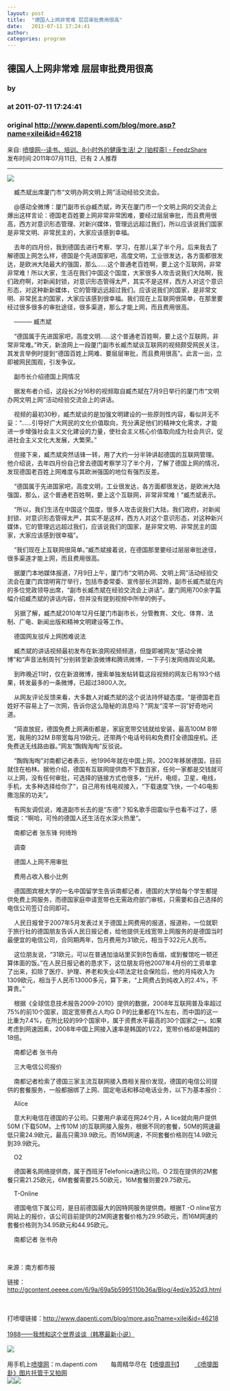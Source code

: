 ```yaml
---
layout: post
title:  "德国人上网非常难 层层审批费用很高"
date:   2011-07-11 17:24:41
author: 
categories: program
---
```


## 德国人上网非常难 层层审批费用很高
### by 
### at 2011-07-11 17:24:41
### original <http://www.dapenti.com/blog/more.asp?name=xilei&id=46218>

<p>来自: <a href="http://www.feedzshare.com/b/2459/2">喷嚏网--读书、培训、8小时外的健康生活! 之 [铂程斋] - FeedzShare</a>  
<br>发布时间:2011年07月11日,  已有 2 人推荐 </p>
<hr><div><p><img border="0" src="http://pic.yupoo.com/dapenti/BcWoMKsp/ZS7Xz.jpg"></p>
<p>    臧杰斌出席厦门市“文明办网文明上网”活动经验交流会。<br></p>
<p>    @感动全微博：厦门副市长@臧杰斌，昨天在厦门市一个文明上网的交流会上爆出这样言论：德国老百姓要上网非常非常困难，要经过层层审批，而且费用很高，西方对意识形态管理、对新兴媒体，管理远远超过我们，所以应该说我们国家是非常文明、非常民主的，大家应该感到幸福。 </p>
<p>    去年的四月份，我到德国去进行考察、学习，在那儿呆了半个月。后来我去了解德国上网怎么样，德国是个先进国家吧，高度文明，工业很发达，各方面都很发达，是欧洲大陆最大的强国，那么……这个普通老百姓啊，要上这个互联网，非常非常难！所以大家，生活在我们中国这个国度，大家很多人攻击说我们大陆啊，我们政府啊，对新闻封锁，对意识形态管得太严，其实不是这样，西方人对这个意识形态，对这种新新媒体，它的管理远远超过我们。应该说我们的国家，是非常文明、非常民主的国家，大家应该感到很幸福。我们现在上互联网很简单，在那里要经过很多很多的审批途径，很多渠道，那么才能上网，而且费用很高。 </p>
<p>    ——— 臧杰斌 </p>
<p>    “德国属于先进国家吧，高度文明……这个普通老百姓啊，要上这个互联网，非常非常难。”昨天，新浪网上一段厦门副市长臧杰斌谈互联网的视频颇受网民关注，其发言举例时提到“德国百姓上网难、要层层审批，而且费用很高”。此言一出，立即被网民围观，引发争议。 </p>
<p>    副市长介绍德国上网情况 </p>
<p>    据发布者介绍，这段长2分16秒的视频取自臧杰斌在7月9日举行的厦门市“文明办网文明上网”活动经验交流会上的讲话。</p>
<p>    视频的最初30秒，臧杰斌谈的是加强文明建设的一些原则性内容，看似并无不妥：“……引导好广大网民的文化价值取向，充分满足他们的精神文化需求，才能进一步增强社会主义文化建设的力量，使社会主义核心价值取向成为社会共识，促进社会主义文化大发展，大繁荣。” </p>
<p>    但接下来，臧杰斌突然话锋一转，用了大约一分半钟讲起德国的互联网管理。他介绍说，去年四月份自己曾去德国考察学习了半个月，了解了德国上网的情况，发现德国老百姓上网难度与其欧洲强国的地位有强烈反差。 </p>
<p>    “德国属于先进国家吧，高度文明，工业很发达，各方面都很发达，是欧洲大陆强国，那么，这个普通老百姓啊，要上这个互联网，非常非常难！”臧杰斌表示。 </p>
<p>    “所以，我们生活在中国这个国度，很多人攻击说我们大陆，我们政府，对新闻封锁、对意识形态管得太严，其实不是这样，西方人对这个意识形态，对这种新兴媒体，它的管理远远超过我们，应该说我们的国家，是非常文明、非常民主的国家，大家应该感到很幸福”。 </p>
<p>    “我们现在上互联网很简单。”臧杰斌接着说，在德国那里要经过层层审批途径，很多渠道才能上网，而且费用很高。 </p>
<p>    据厦门本地媒体报道，7月9日上午，厦门市“文明办网、文明上网”活动经验交流会在厦门宾馆明宵厅举行，包括市委常委、宣传部长洪碧玲，副市长臧杰斌在内的多位党政领导出席，“副市长臧杰斌在经验交流会上讲话”。厦门网用700余字篇幅介绍臧杰斌的讲话内容，但并没有提到视频中所举的例子。 </p>
<p>    另据了解，臧杰斌2010年12月任厦门市副市长，分管教育、文化、体育、法制、广电、新闻出版和精神文明建设等工作。 </p>
<p>    德国网友驳斥上网困难说法 </p>
<p>    臧杰斌的讲话视频最初发布在新浪网视频频道，但旋即被网友“感动全微博”和“声音法制周刊”分别转至新浪微博和腾讯微博，一下子引发网络舆论风潮。 </p>
<p>    到昨晚近11时，仅在新浪微博，搜索单独发帖转载这段视频的网友已有193个结果，转发最多的一条微博，已超过3800人次。 </p>
<p>    从网友评论反馈来看，大多数人对臧杰斌的这个说法持怀疑态度。“是德国老百姓好不容易上了一次网，告诉你这么隐秘的消息吗？”网友“滢芊一羽”好奇地问道。 </p>
<p>    “简直放屁，德国免费上网满街都是，家庭宽带交钱就给安装，最高100M B带宽，我用的32M B带宽每月19欧元，还带两个电话号码和免费打全德国座机。还免费送无线路由器。”网友“醄鋾淘啕”反驳说。</p>
<p>    “醄鋾淘啕”对南都记者表示，他1996年就在中国上网，2002年移居德国，目前就住在柏林。据他介绍，德国有互联网提供商不下数百家，任何一家都是交钱就可以上网，没有任何审批，可选择的链接方式也很多，“光纤，电缆，卫星，电线，手机，太多种选择给你了”，自己用有线电视接入，“下载速度飞快，一个4G电影撒泡尿的功夫”。 </p>
<p>    有网友调侃说，难道副市长去的是“东德”？知名歌手田震似乎也看不过了，感慨说：“啊哈，可怜的德国人还生活在水深火热里”。 </p>
<p>    南都记者 张东锋 何绮玲 </p>
<p>    调查 </p>
<p>    德国人上网不用审批 </p>
<p>    费用占收入极小比例 </p>
<p>    德国图宾根大学的一名中国留学生告诉南都记者，德国的大学给每个学生都提供免费上网服务，而德国家庭申请宽带也无需政府部门审核，只需要和自己选择的电信公司签订合同即可。 </p>
<p>    人民日报曾于2007年5月发表过关于德国上网费用的报道，报道称，一位就职于旅行社的德国朋友告诉人民日报记者，给他提供无线宽带上网服务的是德国当时最便宜的电信公司，合同期两年，包月费用为31欧元，相当于322元人民币。</p>
<p>    这位朋友说，“31欧元，可以在普通加油站里买到8包香烟，或到餐馆吃一顿还算体面的饭。”在人民日报记者的恳求下，这位朋友将他2007年4月份的工资单拿了出来，扣除了医疗、护理、养老和失业4项法定社会保险后，他的月纯收入为1309欧元，相当于人民币13000多元，算下来，“上网费占到纯收入的2.4%，不算贵。” </p>
<p>    根据《全球信息技术报告2009-2010》提供的数据，2008年互联网普及率超过75%的前10个国家，固定宽带费占人均G D P的比重都在1%左右，而中国的这一比重为7.4%，在所比较的99个国家中，属于资费水平最高的30个国家之一。如果考虑到网速因素，2008年中国上网接入速率是韩国的1/22，宽带价格却是韩国的18倍。 </p>
<p>    南都记者 张书舟 </p>
<p>    三大电信公司报价 </p>
<p>    南都记者检索了德国三家主流互联网接入商相关报价发现，德国的电信公司提供的套餐服务，一般都捆绑了上网、固定电话和移动电话业务，以下为基本报价： </p>
<p>    Alice </p>
<p>    意大利电信在德国的子公司。只要用户承诺在网24个月，A lice就向用户提供50M (下载50M，上传10M )的互联网接入服务，根据不同的套餐，50M的网速最低只需24.9欧元，最高只需39.9欧元。而16M网速，不同套餐价格则在14.9欧元到39.9欧元。 </p>
<p>    O2 </p>
<p>    德国著名网络提供商，属于西班牙Telefonica通讯公司。O 2现在提供的2M套餐只需21.25欧元，6M套餐需要25.50欧元，16M套餐则要29.75欧元。</p>
<p>    T-Online </p>
<p>    德国电信下属公司，是目前德国最大的因特网服务提供商。根据T -O nline官方网站上的报价，该公司目前提供的2M网速套餐价格为29.95欧元，而16M网速的套餐价格则为34.95欧元和44.95欧元。 </p>
<p>    南都记者 张书舟 </p>
<p> </p>
<p>来源：南方都市报</p>
<p>链接：<a href="http://gcontent.oeeee.com/6/9a/69a5b5995110b36a/Blog/4ed/e352d3.html">http://gcontent.oeeee.com/6/9a/69a5b5995110b36a/Blog/4ed/e352d3.html</a></p><br><br>打喷嚏链接：<a href="http://www.dapenti.com/blog/more.asp?name=xilei&amp;id=46218">http://www.dapenti.com/blog/more.asp?name=xilei&amp;id=46218</a>
<br><br><a href="http://union.dangdang.com/transfer/transfer.aspx?from=P-267767&amp;backurl=http://product.dangdang.com/product.aspx?product_id=20930988">1988——我想和这个世界谈谈（韩寒最新小说）</a><br><br><a href="http://www.vancl.com/WebSource/WebSource.aspx?source=dapenti&amp;url=http://www.vancl.com/"><img src="http://union.vancl.com/adpic.aspx?w=560&amp;h=80" border="0"></a>
<br><br>用手机上<a href="http://www.dapenti.com">喷嚏网</a>：m.dapenti.com        每周精华尽在【<a href="http://www.dapenti.com/blog/blog.asp?subjectid=126&amp;name=dapenti">喷嚏周刊</a>】       <a href="http://v.yupoo.com/?utm_source=dapenti&amp;utm_medium=lianjie&amp;utm_campaign=dptrss" title="又拍图片管家">《喷嚏图卦》图片托管于又拍网</a></div><img src="http://img.tongji.linezing.com/1017243/tongji.gif"><img src="http://img.tongji.linezing.com/855372/tongji.gif">
